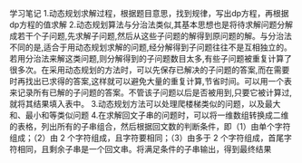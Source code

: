 学习笔记
1.动态规划求解过程，根据题目意思，找到规律，写出dp方程，再根据dp方程的值求解
2.动态规划算法与分治法类似,其基本思想也是将待求解问题分解成若干个子问题,先求解子问题,然后从这些子问题的解得到原问题的解。与分治法不同的是,适合于用动态规划求解的问题,经分解得到子问题往往不是互相独立的。若用分治法来解这类问题,则分解得到的子问题数目太多,有些子问题被重复计算了很多次。在采用动态规划的方法时，可以先保存已解决的子问题的答案,而在需要时再找出已求得的答案,这样就可以避免大量的重复计算,节省时间。可以用一个表来记录所有已解的子问题的答案。不管该子问题以后是否被用到,只要它被计算过,就将其结果填入表中。
3.动态规划方法可以处理爬楼梯类似的问题，以及最大和、最小和等类似问题
4.在求解回文子串的问题时，可以将一维数组转换成二维的表格，列出所有的子串组合，然后根据回文数的判断条件，即（1）由单个字符组成；（2）由 2 个字符组成，且字符要相同；（3）由多于 2 个字符组成，首尾字符相同，且剩余子串是一个回文串。将满足条件的子串输出，得到最终结果
